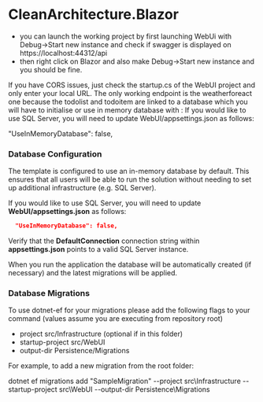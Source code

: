 # CleanArchitecture.Blazor

- you can launch the working project by first launching WebUi with Debug->Start new instance and check if swagger is displayed on https://localhost:44312/api
- then right click on Blazor and also make  Debug->Start new instance and you should be fine.

If you have CORS issues, just check the startup.cs of the WebUI project and only enter your local URL.
The only working endpoint is the weatherforeact one  because the todolist and todoitem are linked to a database which you will have to initialise or use in memory database with : 
If you would like to use SQL Server, you will need to update WebUI/appsettings.json as follows:

  "UseInMemoryDatabase": false,
  
### Database Configuration

The template is configured to use an in-memory database by default. This ensures that all users will be able to run the solution without needing to set up additional infrastructure (e.g. SQL Server).

If you would like to use SQL Server, you will need to update **WebUI/appsettings.json** as follows:

```json
  "UseInMemoryDatabase": false,
```

Verify that the **DefaultConnection** connection string within **appsettings.json** points to a valid SQL Server instance. 

When you run the application the database will be automatically created (if necessary) and the latest migrations will be applied.

  
### Database Migrations
To use dotnet-ef for your migrations please add the following flags to your command (values assume you are executing from repository root)

- project src/Infrastructure (optional if in this folder)
- startup-project src/WebUI
- output-dir Persistence/Migrations

For example, to add a new migration from the root folder:

dotnet ef migrations add "SampleMigration" --project src\Infrastructure --startup-project src\WebUI --output-dir Persistence\Migrations

